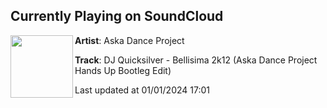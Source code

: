 ## Currently Playing on SoundCloud

[<img align="left" width="100" src="https://i1.sndcdn.com/artworks-000059188279-hyjbrt-t500x500.jpg">](https://soundcloud.com/aska-dance-project/dj-quicksilver-bellisima-2k12)

**Artist**: Aska Dance Project 

**Track**: DJ Quicksilver - Bellisima 2k12 (Aska Dance Project Hands Up Bootleg Edit)

Last updated at 01/01/2024 17:01
